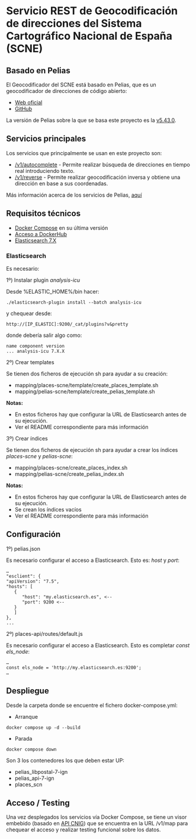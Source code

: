 # Servicio REST de Geocodificación de direcciones del Sistema Cartográfico Nacional de España (SCNE)

## Basado en Pelias

El Geocodificador del SCNE está basado en Pelias, que es un geocodificador de direcciones de código abierto:
- [Web oficial](https://pelias.io/)
- [GitHub](https://github.com/pelias)

La versión de Pelias sobre la que se basa este proyecto es la [v5.43.0](https://github.com/pelias/api/releases/tag/v5.43.0).

## Servicios principales

Los servicios que principalmente se usan en este proyecto son:
- [/v1/autocomplete](https://github.com/pelias/documentation/blob/master/autocomplete.md) - Permite realizar búsqueda de direcciones en tiempo real introduciendo texto.
- [/v1/reverse](https://github.com/pelias/documentation/blob/master/reverse.md) - Permite realizar geocodificación inversa y obtiene una dirección en base a sus coordenadas.

Más información acerca de los servicios de Pelias, [aquí](https://github.com/pelias/documentation/blob/master/services.md)

## Requisitos técnicos

- [Docker Compose](https://docs.docker.com/compose/) en su última versión
- [Acceso a DockerHub](https://hub.docker.com/)
- [Elasticsearch 7.X](https://www.elastic.co/guide/en/elasticsearch/reference/7.17/es-release-notes.html)

### Elasticsearch

Es necesario:

1º) Instalar plugin _analysis-icu_

Desde %ELASTIC_HOME%/bin hacer:
```
./elasticsearch-plugin install --batch analysis-icu
```
y chequear desde:
```
http://[IP_ELASTIC]:9200/_cat/plugins?v&pretty
```
donde debería salir algo como:
```
name component version
... analysis-icu 7.X.X
```

2º) Crear templates

Se tienen dos ficheros de ejecución sh para ayudar a su creación:
- mapping/places-scne/template/create_places_template.sh
- mapping/pelias-scne/template/create_pelias_template.sh

**Notas:**
- En estos ficheros hay que configurar la URL de Elasticsearch antes de su ejecución.
- Ver el README correspondiente para más información

3º) Crear índices

Se tienen dos ficheros de ejecución sh para ayudar a crear los índices _places-scne_ y _pelias-scne_:
- mapping/places-scne/create_places_index.sh
- mapping/pelias-scne/create_pelias_index.sh

**Notas:**
- En estos ficheros hay que configurar la URL de Elasticsearch antes de su ejecución.
- Se crean los índices vacíos
- Ver el README correspondiente para más información

## Configuración

1º) pelias.json

Es necesario configurar el acceso a Elasticsearch. Esto es: _host_ y _port_:
```
…
"esclient": {
"apiVersion": "7.5",
"hosts": [
   {
      "host": "my.elasticsearch.es", <-- 
      "port": 9200 <--
   }
   ]
},
...
```
2º) places-api/routes/default.js

Es necesario configurar el acceso a Elasticsearch. Esto es completar _const els_node_:
```
…
const els_node = 'http://my.elasticsearch.es:9200';
…
```

## Despliegue

Desde la carpeta donde se encuentre el fichero docker-compose.yml:
- Arranque
```
docker compose up -d --build
```
- Parada
```
docker compose down
```
Son 3 los contenedores los que deben estar UP:
- pelias_libpostal-7-ign
- pelias_api-7-ign
- places_scn

## Acceso / Testing

Una vez desplegados los servicios vía Docker Compose, se tiene un visor embebido (basado en [API CNIG](https://plataforma.idee.es/cnig-api)) que se encuentra en la URL /v1/map para chequear el acceso y realizar testing funcional sobre los datos.
